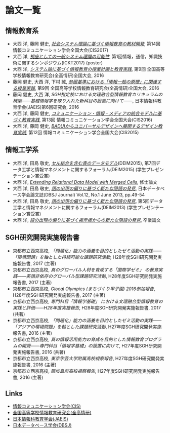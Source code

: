 # 論文一覧
## 情報教育系
- 大西 洋, 藤岡 健史, *[社会システム理論に基づく情報教育の教材開発](2017CIS-system/README.md)*, 第14回 情報コミュニケーション学会全国大会(CIS2017)
- 大西 洋, *[視座としての一般システム理論の可能性](2017ICKT-system/README.md)*, 第1回情報，通信，知識技術に関するシンポジウム(ICKT2017) (poster)
- 大西 洋, *[システム論に基づく情報教育の授業計画と教育実践](2016zen-system/README.md)*, 第9回 全国高等学校情報教育研究会(全高情研)全国大会, 2016
- 藤岡 健史, 大西 洋, 下村 誠, *[参照基準における「情報一般の原理」に関連する授業実践](http://www.zenkojoken.jp/09kanagawa/subcom/?action=common_download_main&upload_id=1176)*, 第9回 全国高等学校情報教育研究会(全高情研)全国大会, 2016
- 藤岡 健史, 大西 洋, *SGH指定校における文理融合型情報教育カリキュラムの構築――基礎情報学を取り入れた新科目の設置に向けて――*, 日本情報科教育学会(JAEIS)第6回研究会, 2016
- 大西 洋, 藤岡 健史, *[コミュニケーション・情報・メディアの統合モデルに基づく教育実践](2016CIS-communication/README.md)*, 第13回 情報コミュニケーション学会全国大会(CIS2016)
- 大西 洋, 藤岡 健史, *[BADUIからユニバーサルデザインへ展開するデザイン教育実践](2015CIS-design/README.md)*, 第12回 情報コミュニケーション学会全国大会(CIS2015)

## 情報工学系
- 大西 洋, 田島 敬史, *[セル結合を含む表のデータモデル](2015DEIM-ir/README.md)*(DEIM2015), 第7回データ工学と情報マネジメントに関するフォーラム(DEIM2015) (学生プレゼンテーション賞受賞)
- 大西 洋, *[Extending Relational Data Model with Merged Cells](2015DEIM-ir/README.md)*, 修士論文
- 大西 洋, 田島 敬史, *[語の出現の偏りに基づく新たな隠語の発見](2013DEIM-ir/README.md)*, 日本データベース学会論文誌(DBSJ Journal) Vol.12, No.1 June 2013, pp.49-54
- 大西 洋, 田島 敬史, *[語の出現の偏りに基づく新たな隠語の発見](2013DEIM-ir/README.md)*, 第5回データ工学と情報マネジメントに関するフォーラム(DEIM2013) (学生プレゼンテーション賞受賞)
- 大西 洋, *[語の出現の偏りに基づく掲示板からの新たな隠語の発見](2013DEIM-ir/README.md)*, 卒業論文

## SGH研究開発実施報告書
- 京都市立西京高校, *「問題化」能力の涵養を目的としたゼミ活動の実践――「環境問題」を軸とした持続可能な課題研究活動*, H28年度SGH研究開発実施報告書, 2017 (主著)
- 京都市立西京高校, *真のグローバル人材を育成する「国際学ゼミ」 の教育実践――英語非依存のグローバル型課題研究活動*, H28年度SGH研究開発実施報告書, 2017 (主著)
- 京都市立西京高校, *Glocal Olympics (まちづくり甲子園) 2016参加報告*, H28年度SGH研究開発実施報告書, 2017 (主著)
- 京都市立西京高校, *専門科目「情報学基礎」 における文理融合型情報教育の実践と評価――H28年度実施報告*, H28年度SGH研究開発実施報告書, 2017 (共著)
- 京都市立西京高校, *「問題化」能力の涵養を目的としたゼミ活動の実践――「アジアの環境問題」を軸とした課題研究活動*, H27年度SGH研究開発実施報告書, 2016 (主著)
- 京都市立西京高校, *真の情報活用能力の育成を目的とした情報教育プログラムの開発――専門科目「情報学基礎」の設置に向けて*, H27年度SGH研究開発実施報告書, 2016 (共著)
- 京都市立西京高校, *東京学芸大学附属高校視察報告*, H27年度SGH研究開発実施報告書, 2016 (主著)
- 京都市立西京高校, *隠岐島前高校視察報告*, H27年度SGH研究開発実施報告書, 2016 (主著)

## Links
- [情報コミュニケーション学会(CIS)](http://www.cis.gr.jp)
- [全国高等学校情報教育研究会(全高情研)](http://zenkojoken.jp)
- [日本情報科教育学会(JAEIS)](http://jaeis.org)
- [日本データベース学会(DBSJ)](http://dbsj.org)

